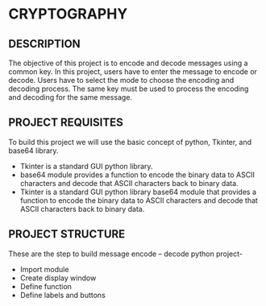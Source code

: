 # CRYPTOGRAPHY


## DESCRIPTION
The objective of this project is to encode and decode messages using a common key. In this project, users have to enter the message to encode or decode. Users have to select the mode to choose the encoding and decoding process. The same key must be used to process the encoding and decoding for the same message.


## PROJECT REQUISITES
To build this project we will use the basic concept of python, Tkinter, and base64 library.

- Tkinter is a standard GUI python library.
- base64 module provides a function to encode the binary data to ASCII characters and decode that ASCII characters back to binary data.
- Tkinter is a standard GUI python library base64 module that provides a function to encode the binary data to ASCII characters and decode that ASCII characters back to binary data.


## PROJECT STRUCTURE
These are the step to build message encode – decode python project-

- Import module
- Create display window
- Define function
- Define labels and buttons

